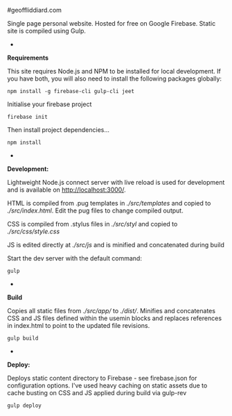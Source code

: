 #geoffliddiard.com


Single page personal website. Hosted for free on Google Firebase. Static site is compiled using Gulp.

-

**Requirements**

This site requires Node.js and NPM to be installed for local development. If you have both, you will also need to install the following packages globally:

```
npm install -g firebase-cli gulp-cli jeet
```


Initialise your firebase project

```
firebase init
```

Then install project dependencies...

```
npm install
```
-

**Development:**

Lightweight Node.js connect server with live reload is used for development and is available on [http://localhost:3000/](http://localhost:3000/).

HTML is compiled from .pug templates in _./src/templates_ and copied to _./src/index.html_. Edit the pug files to change compiled output.

CSS is compiled from .stylus files in _./src/styl_ and copied to _./src/css/style.css_

JS is edited directly at _./src/js_ and is minified and concatenated during build

Start the dev server with the default command:

```
gulp 
```
-

**Build**

Copies all static files from _./src/app/_ to _./dist/_. Minifies and concatenates CSS and JS files defined within the usemin blocks and replaces references in index.html to point to the updated file revisions.

```
gulp build
```
-
**Deploy:**

Deploys static content directory to Firebase - see firebase.json for configuration options. I've used heavy caching on static assets due to cache busting on CSS and JS applied during build via gulp-rev

```
gulp deploy
```
